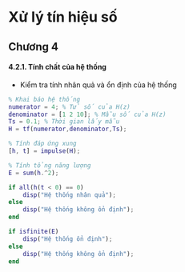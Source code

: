 # Xử lý tín hiệu số

## Chương 4
#### 4.2.1. Tính chất của hệ thống
- Kiểm tra tính nhân quả và ổn định của hệ thống
```matlab
% Khai báo hệ thống
numerator = 4; % Tử số của H(z)
denominator = [1 2 10]; % Mẫu số của H(z)
Ts = 0.1; % Thời gian lấy mẫu
H = tf(numerator,denominator,Ts);

% Tính đáp ứng xung
[h, t] = impulse(H);

% Tính tổng năng lượng
E = sum(h.^2);

if all(h(t < 0) == 0)
    disp("Hệ thống nhân quả");
else
    disp("Hệ thống không ổn định");
end

if isfinite(E)
    disp("Hệ thống ổn định");
else
    disp("Hệ thống không ổn định");
end

```
